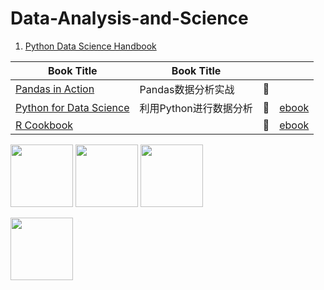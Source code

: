 # Data-Analysis-and-Science

1. [Python Data Science Handbook](https://github.com/JPL-JUNO/Data-Analysis-and-Science/tree/main/PDSH)

| Book Title                                                                                          | Book Title             |     |                                        |
| --------------------------------------------------------------------------------------------------- | ---------------------- | --- | -------------------------------------- |
| [Pandas in Action](https://github.com/JPL-JUNO/Data-Analysis-and-Science/tree/main/PIA)             | Pandas数据分析实战     | 📖   |                                        |
| [Python for Data Science](https://github.com/JPL-JUNO/Data-Analysis-and-Science/tree/main/P4DA-3rd) | 利用Python进行数据分析 | 📖   | [ebook](https://wesmckinney.com/book/) |
| [R Cookbook](https://github.com/JPL-JUNO/Data-Analysis-and-Science/tree/main/RC-2nd)                |                        | 📖   | [ebook](https://rc2e.com/)             |

<a href="https://learning.oreilly.com/library/view/python-data-science/9781098121211/"><img src="https://learning.oreilly.com/covers/urn:orm:book:9781098121211/400w/" width=100px></a> <a href="https://www.oreilly.com/library/view/python-for-data/9781098104023/"><img src="https://learning.oreilly.com/library/cover/9781098104023/250w/" width=100px></a> <a href="https://learning.oreilly.com/library/view/r-cookbook-2nd/9781492040675/"><img src="https://learning.oreilly.com/covers/urn:orm:book:9781492040675/400w/" width=100px></a>

<a href="http://www.tup.tsinghua.edu.cn/bookscenter/book_09536401.html"><img src="http://www.tup.tsinghua.edu.cn/upload/bigbookimg/095364-01.jpg" width=100px></a>